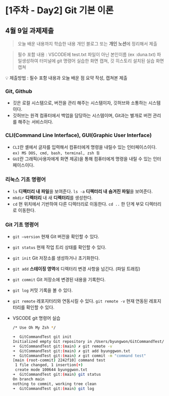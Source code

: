 # [1주차 - Day2] Git 기본 이론

## 4월 9일 과제제출

> 오늘 배운 내용까지 학습한 내용 개인 블로그 또는 **개인 노션**에 정리해서 제출

> 필수 포함 내용 : VSCODE에 test.txt 파일이 아닌 본인이름 (ex :duna.txt) 파일생성하여 터미널에 git 명령어 실습한 화면 캡쳐, 깃 히스토리 설치된 실습 화면 캡쳐

<aside>
💡 제출방법 : 필수 포함 내용과 오늘 배운 점 요약 작성, 캡쳐본 제출

</aside>

### Git, Github

- 깃은 로컬 시스템으로, 버전을 관리 해주는 시스템이자, 깃허브와 소통하는 시스템이다.
- 깃허브는 원격 컴퓨터에서 백업을 담당하는 시스템이며, Git과는 별개로 버전 관리를 해주는 서비스이다.

### CLI(Command Line Interface), GUI(Graphic User Interface)

- `CLI`란 셸에서 글자를 입력해서 컴퓨터에게 명령을 내릴수 있는 인터페이스이다.
  `ex) MS DOS, cmd, bash, terminal, zsh 등`
- `GUI`란 그래픽(사용자에게 화면 제공)을 통해 컴퓨터에게 명령을 내릴 수 있는 인터페이스이다.

### 리눅스 기초 명령어

- `ls` **디렉터리 내** **파일**을 보여준다.
  `ls -a` **디렉터리 내** **숨겨진 파일**을 보여준다.
- `mkdir` **디렉터리** 내 새 **디렉터리**를 생성한다.
- `cd` 현 위치에서 기반하여 다른 디렉터리로 이동한다.
  `cd ..` 한 단계 부모 디렉터리로 이동한다.

### Git 기초 명령어

- `git —version` 현재 Git 버전을 확인할 수 있다.
- `git status` 현재 작업 트리 상태를 확인할 수 있다.
- `git init` Git 저장소를 생성하거나 초기화한다.
- `git add` **스테이징 영역**에 디렉터리 변경 사항을 넘긴다. (파일 트래킹)
- `git commit` Git 저장소에 변경된 내용을 기록한다.
- `git log` 커밋 기록을 볼 수 있다.
- `git remote` 레포지터리와 연동시킬 수 있다.
  `git remote -v` 현재 연동된 레포지터리를 확인할 수 있다.
- VSCODE git 명령어 실습

  ```bash
  /* Use Oh My Zsh */

  ➜  GitCommandTest git init
  Initialized empty Git repository in /Users/byungwon/GitCommandTest/.git/
  ➜  GitCommandTest git:(main) ✗ git remote -v
  ➜  GitCommandTest git:(main) ✗ git add byunggwon.txt
  ➜  GitCommandTest git:(main) ✗ git commit -m "command test"
  [main (root-commit) 2242f10] command test
   1 file changed, 1 insertion(+)
   create mode 100644 byunggwon.txt
  ➜  GitCommandTest git:(main) git status
  On branch main
  nothing to commit, working tree clean
  ➜  GitCommandTest git:(main) git log
  ```
